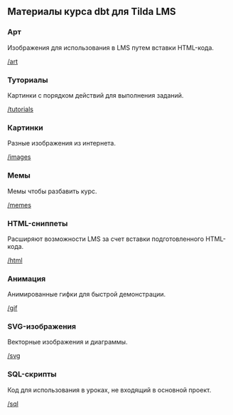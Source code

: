 ## Материалы курса dbt для Tilda LMS

### Арт

Изображения для использования в LMS путем вставки HTML-кода.

[/art](art)

### Туториалы

Картинки с порядком действий для выполнения заданий.

[/tutorials](tutorials)

### Картинки

Разные изображения из интернета.

[/images](images)

### Мемы

Мемы чтобы разбавить курс.

[/memes](memes)

### HTML-сниппеты

Расширяют возможности LMS за счет вставки подготовленного HTML-кода.

[/html](html)

### Анимация

Анимированные гифки для быстрой демонстрации.

[/gif](gif)

### SVG-изображения

Векторные изображения и диаграммы.

[/svg](svg)

### SQL-скрипты

Код для использования в уроках, не входящий в основной проект.

[/sql](sql)
